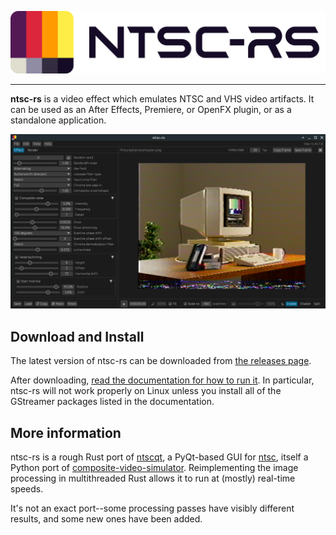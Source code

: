 <p align="center">
    <a href="https://ntsc.rs">
        <picture>
            <source media="(prefers-color-scheme: dark)" srcset="./docs/img/logo-darkmode.svg">
            <img alt="ntsc-rs logo" src="./docs/img/logo-lightmode.svg">
        </picture>
    </a>
</p>

---

**ntsc-rs** is a video effect which emulates NTSC and VHS video artifacts. It can be used as an After Effects, Premiere, or OpenFX plugin, or as a standalone application.

![Screenshot of the ntsc-rs standalone application](./docs/img/appdemo.png)

## Download and Install

The latest version of ntsc-rs can be downloaded from [the releases page](https://github.com/valadaptive/ntsc-rs/releases).

After downloading, [read the documentation for how to run it](https://ntsc.rs/docs/standalone-installation/). In particular, ntsc-rs will not work properly on Linux unless you install all of the GStreamer packages listed in the documentation.

## More information

ntsc-rs is a rough Rust port of [ntscqt](https://github.com/JargeZ/ntscqt), a PyQt-based GUI for [ntsc](https://github.com/zhuker/ntsc), itself a Python port of [composite-video-simulator](https://github.com/joncampbell123/composite-video-simulator). Reimplementing the image processing in multithreaded Rust allows it to run at (mostly) real-time speeds.

It's not an exact port--some processing passes have visibly different results, and some new ones have been added.
